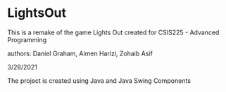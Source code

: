 # LightsOut

This is a remake of the game Lights Out created for CSIS225 - Advanced Programming

authors: Daniel Graham, Aimen Harizi, Zohaib Asif

3/28/2021


The project is created using Java and Java Swing Components


